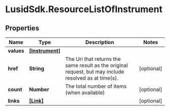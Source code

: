 # LusidSdk.ResourceListOfInstrument

## Properties
Name | Type | Description | Notes
------------ | ------------- | ------------- | -------------
**values** | [**[Instrument]**](Instrument.md) |  | 
**href** | **String** | The Uri that returns the same result as the original request,  but may include resolved as at time(s). | [optional] 
**count** | **Number** | The total number of items (when available) | [optional] 
**links** | [**[Link]**](Link.md) |  | [optional] 


